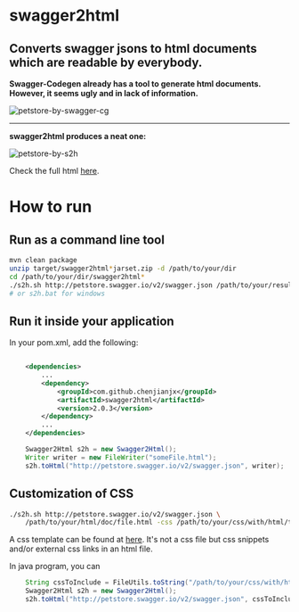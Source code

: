 # swagger2html

Converts swagger jsons to html documents which are readable by everybody.
------

__Swagger-Codegen already has a tool to generate html documents. However, it seems ugly and in lack of information.__

![petstore-by-swagger-cg](sample/petstore-by-swagger-cg.png)

------

__swagger2html produces a neat one:__

![petstore-by-s2h](sample/petstore-by-s2h.png)

Check the full html [here](https://rawgit.com/chenjianjx/swagger2html/master/sample/petstore-by-s2h.html). 


# How to run

## Run as a command line tool

```bash
mvn clean package 
unzip target/swagger2html*jarset.zip -d /path/to/your/dir
cd /path/to/your/dir/swagger2html*
./s2h.sh http://petstore.swagger.io/v2/swagger.json /path/to/your/result/doc/file.html
# or s2h.bat for windows

```

## Run it inside your application

In your pom.xml, add the following: 

```xml

	<dependencies>
		...	
		<dependency>
			<groupId>com.github.chenjianjx</groupId>
			<artifactId>swagger2html</artifactId>
			<version>2.0.3</version>
		</dependency>
		...
	</dependencies>	

```



```java 
	Swagger2Html s2h = new Swagger2Html();
	Writer writer = new FileWriter("someFile.html");
	s2h.toHtml("http://petstore.swagger.io/v2/swagger.json", writer);
```

## Customization of CSS

```bash
./s2h.sh http://petstore.swagger.io/v2/swagger.json \ 
    /path/to/your/html/doc/file.html -css /path/to/your/css/with/html/tag.html");  
```
A css template can be found at [here](src/main/resources/css-to-include.html). It's not a css file but css snippets and/or external css links in an html file.


In java program, you can 

```java 
	String cssToInclude = FileUtils.toString("/path/to/your/css/with/html/tag.html");  
	Swagger2Html s2h = new Swagger2Html();
	s2h.toHtml("http://petstore.swagger.io/v2/swagger.json", cssToInclude , writer);
```  


